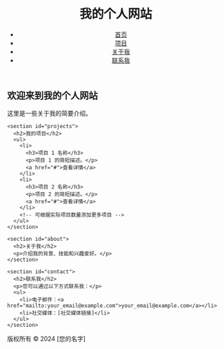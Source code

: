 <!DOCTYPE html>
<html lang="en">

<head>
  <meta charset="UTF-8">
  <meta name="viewport" content="width=device-width, initial-scale=1.0">
  <title>我的 GitHub 个人网站</title>
  <link rel="stylesheet" type="text/css" href="styles.css">
</head>

<body>
  <header>
    <h1>我的个人网站</h1>
    <nav>
      <ul>
        <li><a href="#">首页</a></li>
        <li><a href="#">项目</a></li>
        <li><a href="#">关于我</a></li>
        <li><a href="#">联系我</a></li>
      </ul>
    </nav>
  </header>

  <main>
    <section id="home">
      <h2>欢迎来到我的个人网站</h2>
      <p>这里是一些关于我的简要介绍。</p>
    </section>

    <section id="projects">
      <h2>我的项目</h2>
      <ul>
        <li>
          <h3>项目 1 名称</h3>
          <p>项目 1 的简短描述。</p>
          <a href="#">查看详情</a>
        </li>
        <li>
          <h3>项目 2 名称</h3>
          <p>项目 2 的简短描述。</p>
          <a href="#">查看详情</a>
        </li>
        <!-- 可根据实际项目数量添加更多项目 -->
      </ul>
    </section>

    <section id="about">
      <h2>关于我</h2>
      <p>介绍我的背景、技能和兴趣爱好。</p>
    </section>

    <section id="contact">
      <h2>联系我</h2>
      <p>您可以通过以下方式联系我：</p>
      <ul>
        <li>电子邮件：<a href="mailto:your_email@example.com">your_email@example.com</a></li>
        <li>社交媒体：[社交媒体链接]</li>
      </ul>
    </section>
  </main>

  <footer>
    <p>版权所有 &copy; 2024 [您的名字]</p>
  </footer>

  <script src="script.js"></script>
</body>

</html>
